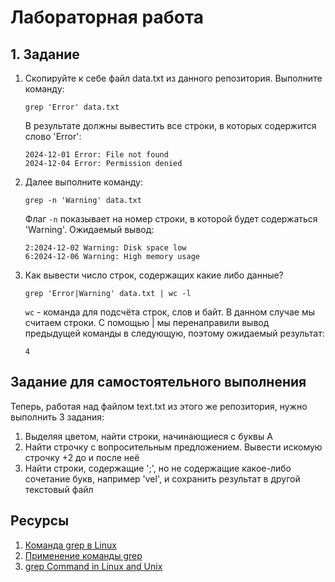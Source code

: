 # Лабораторная работа 


## 1. Задание

1. Скопируйте к себе файл data.txt из данного репозитория. Выполните команду:
   
    ```
    grep 'Error' data.txt
    ```

    В результате должны вывестить все строки, в которых содержится слово 'Error':
  
    ```
    2024-12-01 Error: File not found
    2024-12-04 Error: Permission denied
    ```

2.  Далее выполните команду:
   
     ``` 
     grep -n 'Warning' data.txt
     ```

    Флаг `-n` показывает на номер строки, в которой будет содержаться 'Warning'. Ожидаемый вывод:
  
    ```
    2:2024-12-02 Warning: Disk space low
    6:2024-12-06 Warning: High memory usage
    ```

4. Как вывести число строк, содержащих какие либо данные?
   
   ```
   grep 'Error|Warning' data.txt | wc -l
   ```
   
   `wc` - команда для подсчёта строк, слов и байт. В данном случае мы считаем строки. С помощью | мы перенаправили вывод предыдущей команды в следующую, поэтому ожидаемый результат:

   ```
   4
   ```
   

## Задание для самостоятельного выполнения
 
Теперь, работая над файлом text.txt из этого же репозитория, нужно выполнить 3 задания:
1. Выделяя цветом, найти строки, начинающиеся с буквы А
2. Найти строчку с вопросительным предложением. Вывести искомую строчку +2 до и после неё
3. Найти строки, содержащие ';', но не содержащие какое-либо сочетание букв, например 'vel', и сохранить результат в другой текстовый файл


## Ресурсы

1. [Команда grep в Linux](https://selectel.ru/blog/tutorials/grep-command-in-linux/)
2. [Применение команды grep](https://zomro.com/rus/blog/faq/509-grep-command-in-linux)
3. [grep Command in Linux and Unix](https://builtin.com/articles/grep-command#:~:text=The%20grep%20command%20is%20used,or%20output%20from%20other%20commands.)
